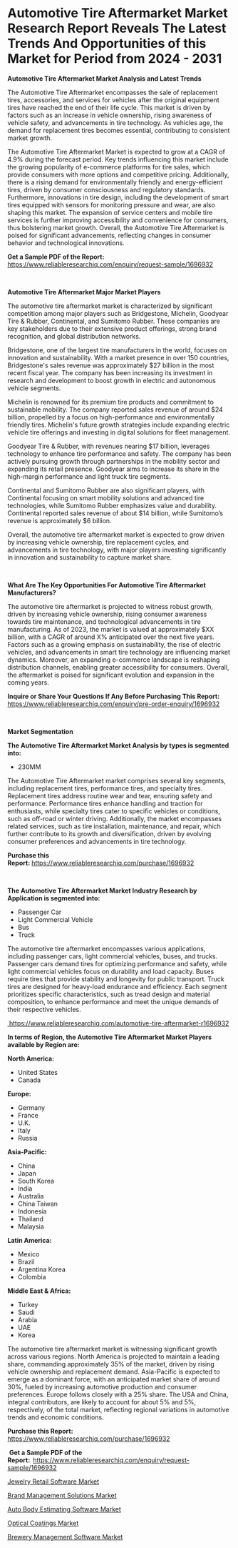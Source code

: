 <p><h1>Automotive Tire Aftermarket Market Research Report Reveals The Latest Trends And Opportunities of this Market for Period from 2024 - 2031</h1></p><p><strong>Automotive Tire Aftermarket Market Analysis and Latest Trends</strong></p>
<p><p>The Automotive Tire Aftermarket encompasses the sale of replacement tires, accessories, and services for vehicles after the original equipment tires have reached the end of their life cycle. This market is driven by factors such as an increase in vehicle ownership, rising awareness of vehicle safety, and advancements in tire technology. As vehicles age, the demand for replacement tires becomes essential, contributing to consistent market growth.</p><p>The Automotive Tire Aftermarket Market is expected to grow at a CAGR of 4.9% during the forecast period. Key trends influencing this market include the growing popularity of e-commerce platforms for tire sales, which provide consumers with more options and competitive pricing. Additionally, there is a rising demand for environmentally friendly and energy-efficient tires, driven by consumer consciousness and regulatory standards. Furthermore, innovations in tire design, including the development of smart tires equipped with sensors for monitoring pressure and wear, are also shaping this market. The expansion of service centers and mobile tire services is further improving accessibility and convenience for consumers, thus bolstering market growth. Overall, the Automotive Tire Aftermarket is poised for significant advancements, reflecting changes in consumer behavior and technological innovations.</p></p>
<p><strong>Get a Sample PDF of the Report:&nbsp;</strong> <a href="https://www.reliableresearchiq.com/enquiry/request-sample/1696932?utm_campaign=1783&utm_medium=2&utm_source=Github&utm_content=ia&utm_term=20102024&utm_id=automotive-tire-aftermarket">https://www.reliableresearchiq.com/enquiry/request-sample/1696932</a></p>
<p>&nbsp;</p>
<p><strong>Automotive Tire Aftermarket Major Market Players</strong></p>
<p><p>The automotive tire aftermarket market is characterized by significant competition among major players such as Bridgestone, Michelin, Goodyear Tire & Rubber, Continental, and Sumitomo Rubber. These companies are key stakeholders due to their extensive product offerings, strong brand recognition, and global distribution networks.</p><p>Bridgestone, one of the largest tire manufacturers in the world, focuses on innovation and sustainability. With a market presence in over 150 countries, Bridgestone's sales revenue was approximately $27 billion in the most recent fiscal year. The company has been increasing its investment in research and development to boost growth in electric and autonomous vehicle segments.</p><p>Michelin is renowned for its premium tire products and commitment to sustainable mobility. The company reported sales revenue of around $24 billion, propelled by a focus on high-performance and environmentally friendly tires. Michelin's future growth strategies include expanding electric vehicle tire offerings and investing in digital solutions for fleet management.</p><p>Goodyear Tire & Rubber, with revenues nearing $17 billion, leverages technology to enhance tire performance and safety. The company has been actively pursuing growth through partnerships in the mobility sector and expanding its retail presence. Goodyear aims to increase its share in the high-margin performance and light truck tire segments.</p><p>Continental and Sumitomo Rubber are also significant players, with Continental focusing on smart mobility solutions and advanced tire technologies, while Sumitomo Rubber emphasizes value and durability. Continental reported sales revenue of about $14 billion, while Sumitomo’s revenue is approximately $6 billion.</p><p>Overall, the automotive tire aftermarket market is expected to grow driven by increasing vehicle ownership, tire replacement cycles, and advancements in tire technology, with major players investing significantly in innovation and sustainability to capture market share.</p></p>
<p>&nbsp;</p>
<p><strong>What Are The Key Opportunities For Automotive Tire Aftermarket Manufacturers?</strong></p>
<p><p>The automotive tire aftermarket is projected to witness robust growth, driven by increasing vehicle ownership, rising consumer awareness towards tire maintenance, and technological advancements in tire manufacturing. As of 2023, the market is valued at approximately $XX billion, with a CAGR of around X% anticipated over the next five years. Factors such as a growing emphasis on sustainability, the rise of electric vehicles, and advancements in smart tire technology are influencing market dynamics. Moreover, an expanding e-commerce landscape is reshaping distribution channels, enabling greater accessibility for consumers. Overall, the aftermarket is poised for significant evolution and expansion in the coming years.</p></p>
<p><strong>Inquire or Share Your Questions If Any Before Purchasing This Report:</strong> <a href="https://www.reliableresearchiq.com/enquiry/pre-order-enquiry/1696932?utm_campaign=1783&utm_medium=2&utm_source=Github&utm_content=ia&utm_term=20102024&utm_id=automotive-tire-aftermarket">https://www.reliableresearchiq.com/enquiry/pre-order-enquiry/1696932</a></p>
<p>&nbsp;</p>
<p><strong>Market Segmentation</strong></p>
<p><strong>The Automotive Tire Aftermarket Market Analysis by types is segmented into:</strong></p>
<p><ul><li>230MM</li></ul></p>
<p><p>The Automotive Tire Aftermarket market comprises several key segments, including replacement tires, performance tires, and specialty tires. Replacement tires address routine wear and tear, ensuring safety and performance. Performance tires enhance handling and traction for enthusiasts, while specialty tires cater to specific vehicles or conditions, such as off-road or winter driving. Additionally, the market encompasses related services, such as tire installation, maintenance, and repair, which further contribute to its growth and diversification, driven by evolving consumer preferences and advancements in tire technology.</p></p>
<p><strong>Purchase this Report:&nbsp;</strong><a href="https://www.reliableresearchiq.com/purchase/1696932?utm_campaign=1783&utm_medium=2&utm_source=Github&utm_content=ia&utm_term=20102024&utm_id=automotive-tire-aftermarket">https://www.reliableresearchiq.com/purchase/1696932</a></p>
<p>&nbsp;</p>
<p><strong>The Automotive Tire Aftermarket Market Industry Research by Application is segmented into:</strong></p>
<p><ul><li>Passenger Car</li><li>Light Commercial Vehicle</li><li>Bus</li><li>Truck</li></ul></p>
<p><p>The automotive tire aftermarket encompasses various applications, including passenger cars, light commercial vehicles, buses, and trucks. Passenger cars demand tires for optimizing performance and safety, while light commercial vehicles focus on durability and load capacity. Buses require tires that provide stability and longevity for public transport. Truck tires are designed for heavy-load endurance and efficiency. Each segment prioritizes specific characteristics, such as tread design and material composition, to enhance performance and meet the unique demands of their respective vehicles.</p></p>
<p><a href="https://www.reliableresearchiq.com/automotive-tire-aftermarket-r1696932?utm_campaign=1783&utm_medium=2&utm_source=Github&utm_content=ia&utm_term=20102024&utm_id=automotive-tire-aftermarket">&nbsp;https://www.reliableresearchiq.com/automotive-tire-aftermarket-r1696932</a></p>
<p><strong>In terms of Region, the Automotive Tire Aftermarket Market Players available by Region are:</strong></p>
<p>
    <p> <strong> North America: </strong>
        <ul>
            <li>United States</li>
            <li>Canada</li>
        </ul>
        </p> 
    <p> <strong> Europe: </strong>
        <ul>
            <li>Germany</li>
            <li>France</li>
            <li>U.K.</li>
            <li>Italy</li>
            <li>Russia</li>
        </ul>
        </p> 
    <p> <strong> Asia-Pacific: </strong>
        <ul>
            <li>China</li>
            <li>Japan</li>
            <li>South Korea</li>
            <li>India</li>
            <li>Australia</li>
            <li>China Taiwan</li>
            <li>Indonesia</li>
            <li>Thailand</li>
            <li>Malaysia</li>
        </ul>
        </p> 
    <p> <strong> Latin America: </strong>
        <ul>
            <li>Mexico</li>
            <li>Brazil</li>
            <li>Argentina Korea</li>
            <li>Colombia</li>
        </ul>
        </p> 
    <p> <strong> Middle East & Africa: </strong>
        <ul>
            <li>Turkey</li>
            <li>Saudi</li>
            <li>Arabia</li>
            <li>UAE</li>
            <li>Korea</li>
        </ul>
    </p>
    </p>
<p><p>The automotive tire aftermarket market is witnessing significant growth across various regions. North America is projected to maintain a leading share, commanding approximately 35% of the market, driven by rising vehicle ownership and replacement demand. Asia-Pacific is expected to emerge as a dominant force, with an anticipated market share of around 30%, fueled by increasing automotive production and consumer preferences. Europe follows closely with a 25% share. The USA and China, integral contributors, are likely to account for about 5% and 5%, respectively, of the total market, reflecting regional variations in automotive trends and economic conditions.</p></p>
<p><strong>Purchase this Report: </strong><a href="https://www.reliableresearchiq.com/purchase/1696932?utm_campaign=1783&utm_medium=2&utm_source=Github&utm_content=ia&utm_term=20102024&utm_id=automotive-tire-aftermarket">https://www.reliableresearchiq.com/purchase/1696932</a></p>
<p>&nbsp;<strong>Get a Sample PDF of the Report:&nbsp;&nbsp;</strong><a href="https://www.reliableresearchiq.com/enquiry/request-sample/1696932?utm_campaign=1783&utm_medium=2&utm_source=Github&utm_content=ia&utm_term=20102024&utm_id=automotive-tire-aftermarket">https://www.reliableresearchiq.com/enquiry/request-sample/1696932</a></p>
<p><strong></strong></p>
<p><p><a href="https://www.linkedin.com/pulse/jewelry-retail-software-market-revolution-size-share-emerging-mhy0c?utm_campaign=1783&utm_medium=2&utm_source=Github&utm_content=ia&utm_term=20102024&utm_id=automotive-tire-aftermarket">Jewelry Retail Software Market</a></p><p><a href="https://www.linkedin.com/pulse/brand-management-solutions-market-revolution-2024-2031-o506e?utm_campaign=1783&utm_medium=2&utm_source=Github&utm_content=ia&utm_term=20102024&utm_id=automotive-tire-aftermarket">Brand Management Solutions Market</a></p><p><a href="https://www.linkedin.com/pulse/auto-body-estimating-software-market-trends-detailed-study-its-rfatc?utm_campaign=1783&utm_medium=2&utm_source=Github&utm_content=ia&utm_term=20102024&utm_id=automotive-tire-aftermarket">Auto Body Estimating Software Market</a></p><p><a href="https://github.com/pinesamshigoz/Market-Research-Report-List-1/blob/main/optical-coatings-market.md?utm_campaign=1783&utm_medium=2&utm_source=Github&utm_content=ia&utm_term=20102024&utm_id=automotive-tire-aftermarket">Optical Coatings Market</a></p><p><a href="https://www.linkedin.com/pulse/brewery-management-software-mosaic-piecing-together-global-z16ae?utm_campaign=1783&utm_medium=2&utm_source=Github&utm_content=ia&utm_term=20102024&utm_id=automotive-tire-aftermarket">Brewery Management Software Market</a></p></p>